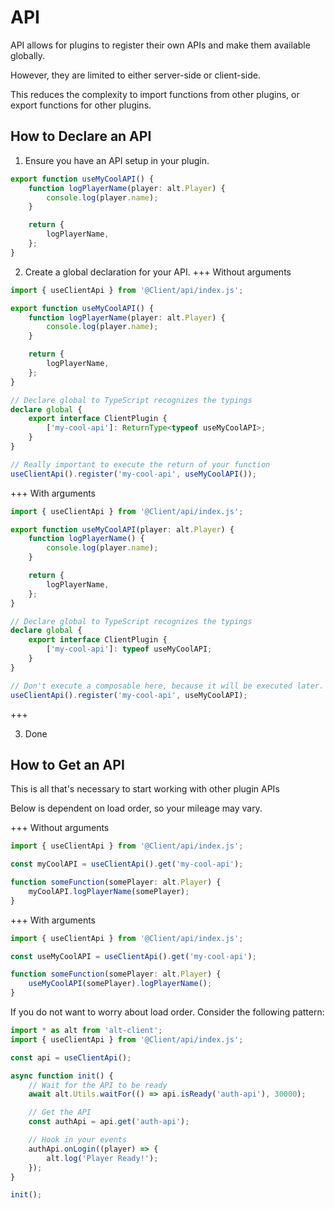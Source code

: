 # API

API allows for plugins to register their own APIs and make them available globally.

However, they are limited to either server-side or client-side.

This reduces the complexity to import functions from other plugins, or export functions for other plugins.

## How to Declare an API

1. Ensure you have an API setup in your plugin.

```ts
export function useMyCoolAPI() {
    function logPlayerName(player: alt.Player) {
        console.log(player.name);
    }

    return {
        logPlayerName,
    };
}
```

2. Create a global declaration for your API.
   +++ Without arguments

```ts
import { useClientApi } from '@Client/api/index.js';

export function useMyCoolAPI() {
    function logPlayerName(player: alt.Player) {
        console.log(player.name);
    }

    return {
        logPlayerName,
    };
}

// Declare global to TypeScript recognizes the typings
declare global {
    export interface ClientPlugin {
        ['my-cool-api']: ReturnType<typeof useMyCoolAPI>;
    }
}

// Really important to execute the return of your function
useClientApi().register('my-cool-api', useMyCoolAPI());
```

+++ With arguments

```ts
import { useClientApi } from '@Client/api/index.js';

export function useMyCoolAPI(player: alt.Player) {
    function logPlayerName() {
        console.log(player.name);
    }

    return {
        logPlayerName,
    };
}

// Declare global to TypeScript recognizes the typings
declare global {
    export interface ClientPlugin {
        ['my-cool-api']: typeof useMyCoolAPI;
    }
}

// Don't execute a composable here, because it will be executed later.
useClientApi().register('my-cool-api', useMyCoolAPI);
```

+++

3. Done

## How to Get an API

This is all that's necessary to start working with other plugin APIs

Below is dependent on load order, so your mileage may vary.

+++ Without arguments

```ts
import { useClientApi } from '@Client/api/index.js';

const myCoolAPI = useClientApi().get('my-cool-api');

function someFunction(somePlayer: alt.Player) {
    myCoolAPI.logPlayerName(somePlayer);
}
```

+++ With arguments

```ts
import { useClientApi } from '@Client/api/index.js';

const useMyCoolAPI = useClientApi().get('my-cool-api');

function someFunction(somePlayer: alt.Player) {
    useMyCoolAPI(somePlayer).logPlayerName();
}
```

If you do not want to worry about load order. Consider the following pattern:

```ts
import * as alt from 'alt-client';
import { useClientApi } from '@Client/api/index.js';

const api = useClientApi();

async function init() {
    // Wait for the API to be ready
    await alt.Utils.waitFor(() => api.isReady('auth-api'), 30000);

    // Get the API
    const authApi = api.get('auth-api');

    // Hook in your events
    authApi.onLogin((player) => {
        alt.log('Player Ready!');
    });
}

init();
```
